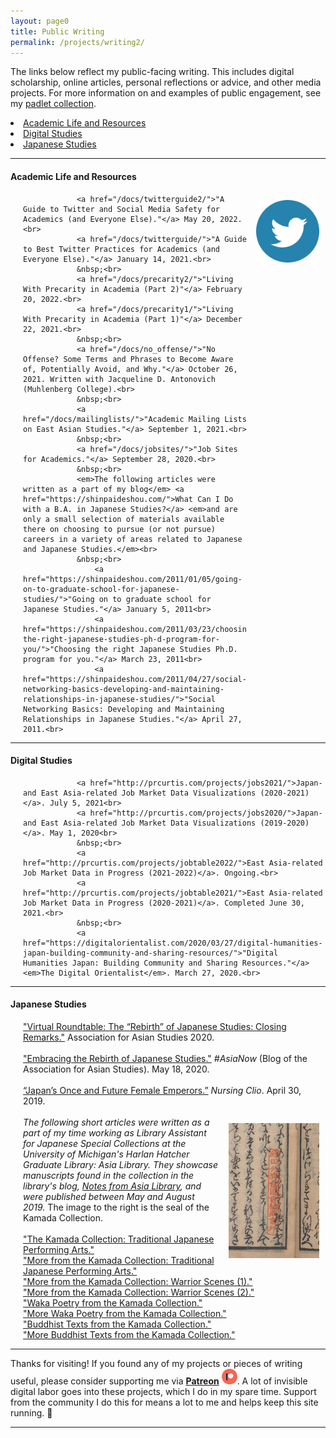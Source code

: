 ```yaml
---
layout: page0
title: Public Writing
permalink: /projects/writing2/
---
```


<p></p>The links below reflect my public-facing writing. This includes digital scholarship, online articles, personal reflections or advice, and other media projects. For more information on and examples of public engagement, see my <a href="https://padlet.com/curtpa01/9toopk39kguv">padlet collection</a>.
<p></p>
<p></p>
<li><a href="#AcademicLife">Academic Life and Resources</a></li>
<li><a href="#DigitalStudies">Digital Studies</a></li>
<li><a href="#JapaneseStudies">Japanese Studies</a></li>
<p></p>
<hr>
<p></p>
<section id="AcademicLife">
<p></p>
<h4>Academic Life and Resources</h4><div style>
<img src="/images/twitter_icon_1_teal.png" style="float:right;max-width:20%;padding: 10px 10px 10px 15px;">
</div>
<p></p>
<span style="padding-left: 20px; display:block">

				<a href="/docs/twitterguide2/">"A Guide to Twitter and Social Media Safety for Academics (and Everyone Else)."</a> May 20, 2022.<br>
				<a href="/docs/twitterguide/">"A Guide to Best Twitter Practices for Academics (and Everyone Else)."</a> January 14, 2021.<br>
				&nbsp;<br>
				<a href="/docs/precarity2/">"Living With Precarity in Academia (Part 2)"</a> February 20, 2022.<br>
				<a href="/docs/precarity1/">"Living With Precarity in Academia (Part 1)"</a> December 22, 2021.<br>
				&nbsp;<br>
				<a href="/docs/no_offense/">"No Offense? Some Terms and Phrases to Become Aware of, Potentially Avoid, and Why."</a> October 26, 2021. Written with Jacqueline D. Antonovich (Muhlenberg College).<br>
				&nbsp;<br>
				<a href="/docs/mailinglists/">"Academic Mailing Lists on East Asian Studies."</a> September 1, 2021.<br>
				&nbsp;<br>
				<a href="/docs/jobsites/">"Job Sites for Academics."</a> September 28, 2020.<br>
				&nbsp;<br>
				<em>The following articles were written as a part of my blog</em> <a href="https://shinpaideshou.com/">What Can I Do with a B.A. in Japanese Studies?</a> <em>and are only a small selection of materials available there on choosing to pursue (or not pursue) careers in a variety of areas related to Japanese and Japanese Studies.</em><br>
				&nbsp;<br>
					<a href="https://shinpaideshou.com/2011/01/05/going-on-to-graduate-school-for-japanese-studies/">"Going on to graduate school for Japanese Studies."</a> January 5, 2011<br>
					<a href="https://shinpaideshou.com/2011/03/23/choosing-the-right-japanese-studies-ph-d-program-for-you/">"Choosing the right Japanese Studies Ph.D. program for you."</a> March 23, 2011<br>
					<a href="https://shinpaideshou.com/2011/04/27/social-networking-basics-developing-and-maintaining-relationships-in-japanese-studies/">"Social Networking Basics: Developing and Maintaining Relationships in Japanese Studies."</a> April 27, 2011.<br>
</span>
<p></p>
</section>
<p></p>
<hr>
<p></p>
<section id="DigitalStudies">
<h4>Digital Studies</h4>
<p></p>
<span style="padding-left: 20px; display:block">

				<a href="http://prcurtis.com/projects/jobs2021/">Japan- and East Asia-related Job Market Data Visualizations (2020-2021)</a>. July 5, 2021<br>
				<a href="http://prcurtis.com/projects/jobs2020/">Japan- and East Asia-related Job Market Data Visualizations (2019-2020)</a>. May 1, 2020<br>
				&nbsp;<br>
				<a href="http://prcurtis.com/projects/jobtable2022/">East Asia-related Job Market Data in Progress (2021-2022)</a>. Ongoing.<br>
				<a href="http://prcurtis.com/projects/jobtable2021/">East Asia-related Job Market Data in Progress (2020-2021)</a>. Completed June 30, 2021.<br>
				&nbsp;<br>
				<a href="https://digitalorientalist.com/2020/03/27/digital-humanities-japan-building-community-and-sharing-resources/">"Digital Humanities Japan: Building Community and Sharing Resources."</a> <em>The Digital Orientalist</em>. March 27, 2020.<br>
</span>
<p></p>
</section>
<hr>
<p></p>
<section id="JapaneseStudies">
<h4>Japanese Studies</h4>
<p></p>
<span style="padding-left: 20px; display:block">
		<a href="/events/AAS2020/PC/">"Virtual Roundtable: The “Rebirth” of Japanese Studies: Closing Remarks."</a> Association for Asian Studies 2020.<br>
		&nbsp;<br>
		<a href="https://www.asianstudies.org/embracing-the-rebirth-of-japanese-studies/">"Embracing the Rebirth of Japanese Studies."</a>  <em>#AsiaNow</em> (Blog of the Association for Asian Studies). May 18, 2020.<br>
		&nbsp;<br>
		<a href="https://nursingclio.org/2019/04/30/japans-once-and-future-female-emperors/">“Japan’s Once and Future Female Emperors.”</a> <em>Nursing Clio</em>. April 30, 2019.<br>
		&nbsp;<br><div style>
		<img src="/images/writing_kamada_1.jpg" style="float:right;max-width:30%;padding: 10px 10px 10px 15px;">
		</div>
		<em>The following short articles were written as a part of my time working as Library Assistant for Japanese Special Collections at the University of Michigan's Harlan Hatcher Graduate Library: Asia Library. They showcase manuscripts found in the collection in the library's blog, <a href="https://apps.lib.umich.edu/blogs/notes-asia-library">Notes from Asia Library</a>, and were published between May and August 2019.</em> The image to the right is the seal of the Kamada Collection.<br>
		&nbsp;<br>
			<a href="https://apps.lib.umich.edu/blogs/notes-asia-library/kamada-collection">"The Kamada Collection: Traditional Japanese Performing Arts."</a><br>
			<a href="https://apps.lib.umich.edu/blogs/notes-asia-library/more-kamada-collection-traditional-japanese-performing-arts">"More from the Kamada Collection: Traditional Japanese Performing Arts."</a><br>
			<a href="https://apps.lib.umich.edu/blogs/notes-asia-library/more-kamada-collection-warrior-scenes-1">"More from the Kamada Collection: Warrior Scenes (1)."</a><br>
			<a href="https://apps.lib.umich.edu/blogs/notes-asia-library/more-kamada-collection-warrior-scenes-2">"More from the Kamada Collection: Warrior Scenes (2)."</a><br>
			<a href="https://apps.lib.umich.edu/blogs/notes-asia-library/waka-poetry-kamada-collection">"Waka Poetry from the Kamada Collection."</a><br>
			<a href="https://apps.lib.umich.edu/blogs/notes-asia-library/more-waka-poetry-kamada-collection">"More Waka Poetry from the Kamada Collection."</a><br>
			<a href="https://apps.lib.umich.edu/blogs/notes-asia-library/buddhist-texts-kamada-collection">"Buddhist Texts from the Kamada Collection."</a><br>
			<a href="https://apps.lib.umich.edu/blogs/notes-asia-library/more-buddhist-texts-kamada-collection">"More Buddhist Texts from the Kamada Collection."</a><br>
	</span>
<p></p>
</section>

<hr>
<p></p>
Thanks for visiting! If you found any of my projects or pieces of writing useful, please consider supporting me via <b><a href="https://www.patreon.com/prcurtis">Patreon</a></b> <a href="https://www.patreon.com/prcurtis"><img src="/images/patreon_circle1.png" alt="Patreon" width="25px"></a>. A lot of invisible digital labor goes into these projects, which I do in my spare time. Support from the community I do this for means a lot to me and helps keep this site running. 🙂
<hr>
<p></p>
